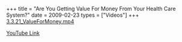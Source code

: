 +++
title = "Are You Getting Value For Money From Your Health Care System?"
date = 2009-02-23
types = ["Videos"]
+++
[3.3.21\_ValueForMoney.mp4](/files/3.3.21_ValueForMoney.mp4)

[YouTube Link](https://www.youtube.com/watch?v=6ibjR2H7onQ)
